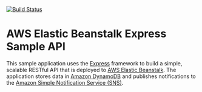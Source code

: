 [![Build Status](https://travis-ci.com/MatthewShortt/aws-node-elastic-beanstalk.svg?branch=master)](https://travis-ci.com/MatthewShortt/aws-node-elastic-beanstalk)
# AWS Elastic Beanstalk Express Sample API
This sample application uses the [Express](https://expressjs.com/) framework to build a simple, scalable RESTful API that is deployed to [AWS Elastic Beanstalk](http://aws.amazon.com/elasticbeanstalk/). The application stores data in [Amazon DynamoDB](http://aws.amazon.com/dynamodb/) and publishes notifications to the [Amazon Simple Notification Service (SNS)](http://aws.amazon.com/sns/).